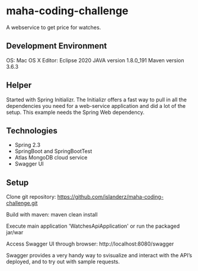 # maha-coding-challenge

A webservice to get price for watches. 

## Development Environment 

OS: Mac OS X
Editor: Eclipse 2020
JAVA version 1.8.0_191
Maven version 3.6.3

## Helper
Started with Spring Initializr. The Initializr offers a fast way to pull in all the dependencies you need for a web-service application and did a lot of the setup. This example needs the Spring Web dependency.


## Technologies 

* Spring 2.3  
* SpringBoot and SpringBootTest
* Atlas MongoDB cloud service
* Swagger UI

## Setup
Clone git repository: https://github.com/islanderz/maha-coding-challenge.git

Build with maven: maven clean install

Execute main application 'WatchesApiApplication' or run the packaged jar/war

Access Swagger UI through browser: http://localhost:8080/swagger

Swagger provides a very handy way to svisualize and interact with the API’s deployed, and to try out with sample requests.





